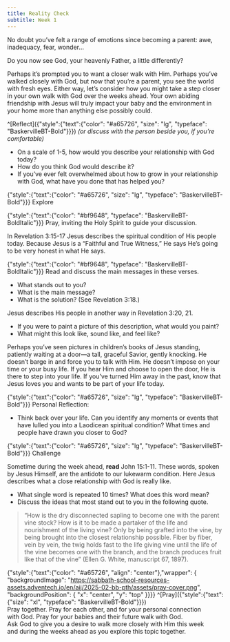 ```yaml
---
title: Reality Check
subtitle: Week 1
---
```


No doubt you’ve felt a range of emotions since becoming a parent: awe, inadequacy, fear, wonder…

Do you now see God, your heavenly Father, a little differently?

Perhaps it’s prompted you to want a closer walk with Him. Perhaps you’ve walked closely with God, but now that you’re a parent, you see the world with fresh eyes. Either way, let’s consider how you might take a step closer in your own walk with God over the weeks ahead. Your own abiding friendship with Jesus will truly impact your baby and the environment in your home more than anything else possibly could.

^[Reflect]({"style":{"text":{"color": "#a65726", "size": "lg", "typeface": "BaskervilleBT-Bold"}}}) _(or discuss with the person beside you, if you’re comfortable)_

+ On a scale of 1-5, how would you describe your relationship with God today?
+ How do you think God would describe it?
+ If you’ve ever felt overwhelmed about how to grow in your relationship with God, what have you done that has helped you?

{"style":{"text":{"color": "#a65726", "size": "lg", "typeface": "BaskervilleBT-Bold"}}}
Explore

{"style":{"text":{"color": "#bf9648", "typeface": "BaskervilleBT-BoldItalic"}}}
Pray, inviting the Holy Spirit to guide your discussion.

In Revelation 3:15-17 Jesus describes the spiritual condition of His people today. Because Jesus is a “Faithful and True Witness,” He says He’s going to be very honest in what He says.

{"style":{"text":{"color": "#bf9648", "typeface": "BaskervilleBT-BoldItalic"}}}
Read and discuss the main messages in these verses.

+ What stands out to you?
+ What is the main message?
+ What is the solution? (See Revelation 3:18.)

Jesus describes His people in another way in Revelation 3:20, 21.

+ If you were to paint a picture of this description, what would you paint?
+ What might this look like, sound like, and feel like?

Perhaps you’ve seen pictures in children’s books of Jesus standing, patiently waiting at a door—a tall, graceful Savior, gently knocking. He doesn’t barge in and force you to talk with Him. He doesn’t impose on your time or your busy life. If you hear Him and choose to open the door, He is there to step into your life. If you’ve turned Him away in the past, know that Jesus loves you and wants to be part of your life today.

{"style":{"text":{"color": "#a65726", "size": "lg", "typeface": "BaskervilleBT-Bold"}}}
Personal Reflection:

+ Think back over your life. Can you identify any moments or events that have lulled you into a Laodicean spiritual condition? What times and people have drawn you closer to God?

{"style":{"text":{"color": "#a65726", "size": "lg", "typeface": "BaskervilleBT-Bold"}}}
Challenge

Sometime during the week ahead, **read** John 15:1-11. These words, spoken by Jesus Himself, are the antidote to our lukewarm condition. Here Jesus describes what a close relationship with God is really like.

+ What single word is repeated 10 times? What does this word mean?
+ Discuss the ideas that most stand out to you in the following quote.

> “How is the dry disconnected sapling to become one with the parent vine stock? How is it to be made a partaker of the life and nourishment of the living vine? Only by being grafted into the vine, by being brought into the closest relationship possible. Fiber by fiber, vein by vein, the twig holds fast to the life giving vine until the life of the vine becomes one with the branch, and the branch produces fruit like that of the vine” (Ellen G. White, manuscript 67, 1897).

{"style":{"text":{"color": "#a65726", "align": "center"},"wrapper": { "backgroundImage": "https://sabbath-school-resources-assets.adventech.io/en/aij/2025-02-bb-pth/assets/pray-cover.png", "backgroundPosition": { "x": "center", "y": "top" }}}}
^[Pray]({"style":{"text":{"size": "xl", "typeface": "BaskervilleBT-Bold"}}})\
Pray together. Pray for each other, and for your personal connection\
with God. Pray for your babies and their future walk with God.\
Ask God to give you a desire to walk more closely with Him this week\
and during the weeks ahead as you explore this topic together.